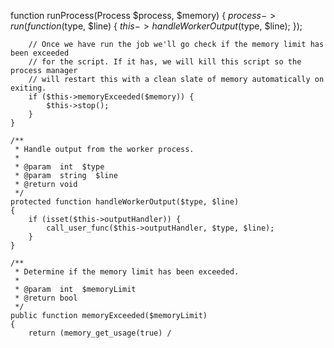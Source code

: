  function runProcess(Process $process, $memory)
    {
        $process->run(function ($type, $line) {
            $this->handleWorkerOutput($type, $line);
        });

        // Once we have run the job we'll go check if the memory limit has been exceeded
        // for the script. If it has, we will kill this script so the process manager
        // will restart this with a clean slate of memory automatically on exiting.
        if ($this->memoryExceeded($memory)) {
            $this->stop();
        }
    }

    /**
     * Handle output from the worker process.
     *
     * @param  int  $type
     * @param  string  $line
     * @return void
     */
    protected function handleWorkerOutput($type, $line)
    {
        if (isset($this->outputHandler)) {
            call_user_func($this->outputHandler, $type, $line);
        }
    }

    /**
     * Determine if the memory limit has been exceeded.
     *
     * @param  int  $memoryLimit
     * @return bool
     */
    public function memoryExceeded($memoryLimit)
    {
        return (memory_get_usage(true) / 